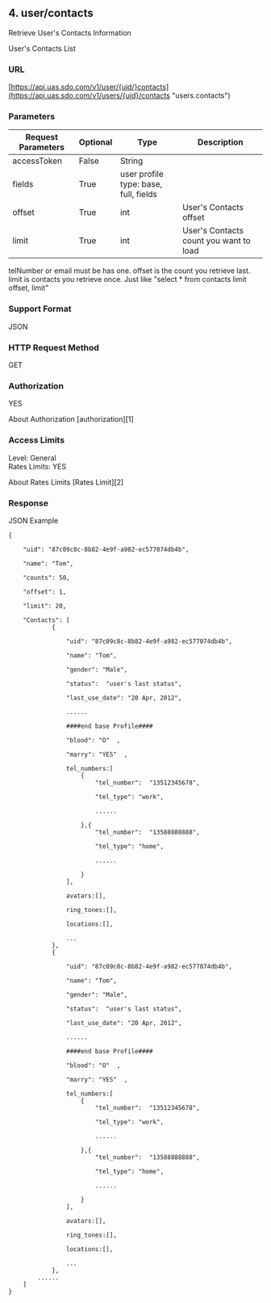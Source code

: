 ## 4. user/contacts

Retrieve User's Contacts Information

User's Contacts List  

### URL 

[https://api.uas.sdo.com/v1/user/{uid/}contacts](https://api.uas.sdo.com/v1/users/{uid}/contacts "users.contacts")


### Parameters  
Request Parameters  |  Optional  |  Type  |  Description  
-------------|-----------|---------|--------
accessToken			|  False	 |  String|  
fields              |  True      |  user profile type: base, full, fields  
offset				|  True      |  int   |  User's Contacts offset    
limit 				|  True      |  int   |  User's Contacts count you want to load  

telNumber or email must be has one.
offset is the count you retrieve last.
limit is contacts you retrieve once.
Just like "select * from contacts limit offset, limit"

### Support Format  

JSON  

### HTTP Request Method  

GET

### Authorization  

YES


About Authorization [authorization][1]  

### Access Limits  

Level: General  
Rates Limits: YES  


About Rates Limits [Rates Limit][2]

### Response  

JSON Example   


    {

        "uid": "87c09c8c-8b82-4e9f-a982-ec577074db4b",

        "name": "Tom",  

		"counts": 50,  
		
		"offset": 1,  
		
		"limit": 20,  

        "Contacts": [
        	    {

                    "uid": "87c09c8c-8b82-4e9f-a982-ec577074db4b",

                    "name": "Tom",

                    "gender": "Male",

                    "status":  "user's last status",

                    "last_use_date": "20 Apr, 2012",

                    ......

                    ####end base Profile####

                    "blood": "O"  ,

                    "marry": "YES"  ,

                    tel_numbers:[
                        {
                            "tel_number":  "13512345678",

                            "tel_type": "work",

                            ......

                        },{
                            "tel_number":  "13588888888",

                            "tel_type": "home",

                            ......

                        }
                    ],

                    avatars:[],

                    ring_tones:[],

                    locations:[],

                    ...
                },
                {

                    "uid": "87c09c8c-8b82-4e9f-a982-ec577074db4b",

                    "name": "Tom",

                    "gender": "Male",

                    "status":  "user's last status",

                    "last_use_date": "20 Apr, 2012",

                    ......

                    ####end base Profile####

                    "blood": "O"  ,

                    "marry": "YES"  ,

                    tel_numbers:[
                        {
                            "tel_number":  "13512345678",

                            "tel_type": "work",

                            ......

                        },{
                            "tel_number":  "13588888888",

                            "tel_type": "home",

                            ......

                        }
                    ],

                    avatars:[],

                    ring_tones:[],

                    locations:[],

                    ...
                },
        	......       	        
        ]
    }

